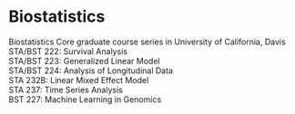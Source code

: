 # Biostatistics
Biostatistics Core graduate course series in University of California, Davis </br>
STA/BST 222: Survival Analysis </br>
STA/BST 223: Generalized Linear Model </br>
STA/BST 224: Analysis of Longitudinal Data </br>
STA    232B: Linear Mixed Effect Model</br>
STA     237: Time Series Analysis</br>
BST 227: Machine Learning in Genomics</br>
